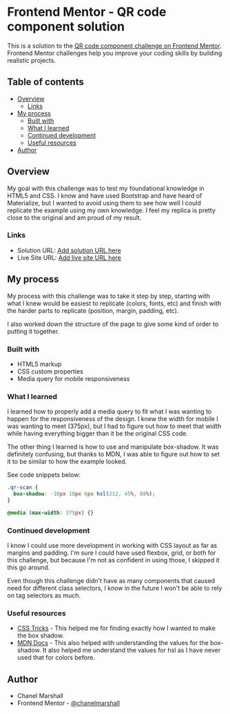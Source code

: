 # Frontend Mentor - QR code component solution

This is a solution to the [QR code component challenge on Frontend Mentor](https://www.frontendmentor.io/challenges/qr-code-component-iux_sIO_H). Frontend Mentor challenges help you improve your coding skills by building realistic projects.

## Table of contents

- [Overview](#overview)
  - [Links](#links)
- [My process](#my-process)
  - [Built with](#built-with)
  - [What I learned](#what-i-learned)
  - [Continued development](#continued-development)
  - [Useful resources](#useful-resources)
- [Author](#author)

## Overview

My goal with this challenge was to test my foundational knowledge in HTML5 and CSS. I know and have used Bootstrap and have heard of Materialize, but I wanted to avoid using them to see how well I could replicate the example using my own knowledge. I feel my replica is pretty close to the original and am proud of my result.

### Links

- Solution URL: [Add solution URL here](https://your-solution-url.com)
- Live Site URL: [Add live site URL here](https://your-live-site-url.com)

## My process

My process with this challenge was to take it step by step, starting with what I knew would be easiest to replicate (colors, fonts, etc) and finish with the harder parts to replicate (position, margin, padding, etc).

I also worked down the structure of the page to give some kind of order to putting it together.

### Built with

- HTML5 markup
- CSS custom properties
- Media query for mobile responsiveness

### What I learned

I learned how to properly add a media query to fit what I was wanting to happen for the responsiveness of the design. I knew the width for mobile I was wanting to meet (375px), but I had to figure out how to meet that width while having everything bigger than it be the original CSS code.

The other thing I learned is how to use and manipulate box-shadow. It was definitely confusing, but thanks to MDN, I was able to figure out how to set it to be similar to how the example looked.

See code snippets below:

```css
.qr-scan {
  box-shadow: -10px 10px 6px hsl(212, 45%, 88%);
}

@media (max-width: 375px) {}
```

### Continued development

I know I could use more development in working with CSS layout as far as margins and padding. I'm sure I could have used flexbox, grid, or both for this challenge, but because I'm not as confident in using those, I skipped it this go around.

Even though this challenge didn't have as many components that caused need for different class selectors, I know in the future I won't be able to rely on tag selectors as much.

### Useful resources

- [CSS Tricks](https://www.css-tricks.com/almanac/properties/b/box-shadow/) - This helped me for finding exactly how I wanted to make the box shadow.
- [MDN Docs](https://www.https://developer.mozilla.org/en-US/) - This also helped with understanding the values for the box-shadow. It also helped me understand the values for hsl as I have never used that for colors before.

## Author

- Chanel Marshall
- Frontend Mentor - [@chanelmarshall](https://www.frontendmentor.io/profile/chanelmarshall)
